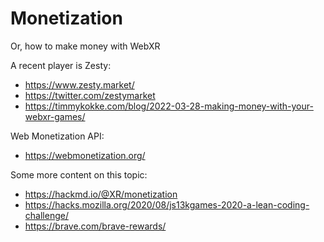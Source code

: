 # Monetization

Or, how to make money with WebXR

A recent player is Zesty:

- https://www.zesty.market/
- https://twitter.com/zestymarket
- https://timmykokke.com/blog/2022-03-28-making-money-with-your-webxr-games/

Web Monetization API:

- https://webmonetization.org/

Some more content on this topic:

- https://hackmd.io/@XR/monetization
- https://hacks.mozilla.org/2020/08/js13kgames-2020-a-lean-coding-challenge/
- https://brave.com/brave-rewards/
